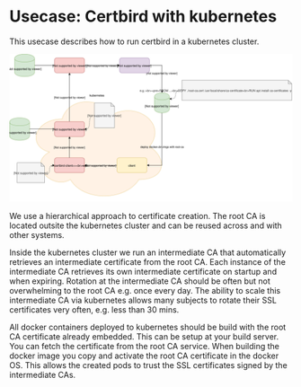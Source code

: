 # Usecase: Certbird with kubernetes

This usecase describes how to run certbird in a kubernetes cluster.

![certbird with kubernetes](images/certbird_with_kubernetes.svg)

We use a hierarchical approach to certificate creation. The root CA is located outsite the kubernetes cluster and can be reused across and with other systems.

Inside the kubernetes cluster we run an intermediate CA that automatically retrieves an intermediate certificate from the root CA. Each instance of the intermediate CA retrieves its own intermediate certificate on startup and when expiring. Rotation at the intermediate CA should be often but not overwhelming to the root CA e.g. once every day. The ability to scale this intermediate CA via kubernetes allows many subjects to rotate their SSL certificates very often, e.g. less than 30 mins.

All docker containers deployed to kubernetes should be build with the root CA certificate already embedded. This can be setup at your build server. You can fetch the certificate from the root CA service. When building the docker image you copy and activate the root CA certificate in the docker OS. This allows the created pods to trust the SSL certificates signed by the intermediate CAs.

